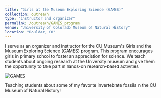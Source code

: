 ```yaml
---
title: "Girls at the Museum Exploring Science (GAMES)"
collection: outreach
type: "instructor and organizer"
permalink: /outreach/GAMES_program
venue: "University of Colorado Museum of Natural History"
location: "Boulder, CO"
---
```


I serve as an organizer and instructor for the CU Museum's Girls and the Museum Exploring Science (GAMES) program. This program encourages
girls in primary school to foster an appreciation for science. We teach students about ongoing research at the University museum and give
them the opportunity to take part in hands-on research-based activities.

![GAMES](https://user-images.githubusercontent.com/79329199/204344337-14fa786d-9d2d-4bab-a352-faa69b167524.jpg)

Teaching students about some of my favorite invertebrate fossils in the CU Museum of Natural History!
